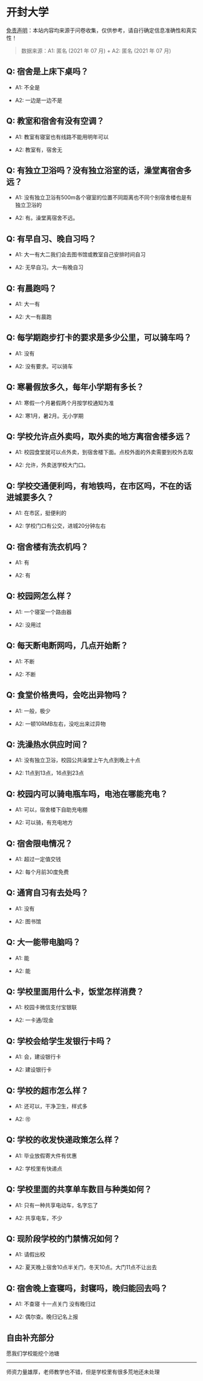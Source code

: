 # 开封大学

[免责声明](https://colleges.chat/#_3)：本站内容均来源于问卷收集，仅供参考，请自行确定信息准确性和真实性！

> 数据来源：A1: 匿名 (2021 年 07 月) + A2: 匿名 (2021 年 07 月)

## Q: 宿舍是上床下桌吗？

- A1: 不全是

- A2: 一边是一边不是

## Q: 教室和宿舍有没有空调？

- A1: 教室有寝室也有线路不能用明年可以

- A2: 教室有，宿舍无

## Q: 有独立卫浴吗？没有独立浴室的话，澡堂离宿舍多远？

- A1: 没有独立卫浴有500m各个寝室的位置不同距离也不同个别宿舍楼也是有独立卫浴的

- A2: 有。澡堂离宿舍不远。

## Q: 有早自习、晚自习吗？

- A1: 大一有大二我们会去图书馆或教室自己安排时间自习

- A2: 无早自习。大一有晚自习

## Q: 有晨跑吗？

- A1: 大一有

- A2: 大一有晨跑

## Q: 每学期跑步打卡的要求是多少公里，可以骑车吗？

- A1: 没有

- A2: 没有要求。可以骑车

## Q: 寒暑假放多久，每年小学期有多长？

- A1: 寒假一个月暑假两个月按学校通知为准

- A2: 寒1月，暑2月。无小学期

## Q: 学校允许点外卖吗，取外卖的地方离宿舍楼多远？

- A1: 校园食堂就可以点外卖，到宿舍楼下面。点校外面的外卖需要到校外去取

- A2: 允许，外卖送学校大门口。

## Q: 学校交通便利吗，有地铁吗，在市区吗，不在的话进城要多久？

- A1: 在市区，挺便利的

- A2: 学校门口有公交，进城20分钟左右

## Q: 宿舍楼有洗衣机吗？

- A1: 有

- A2: 有

## Q: 校园网怎么样？

- A1: 一个寝室一个路由器

- A2: 没用过

## Q: 每天断电断网吗，几点开始断？

- A1: 不断

- A2: 不断

## Q: 食堂价格贵吗，会吃出异物吗？

- A1: 一般，极少

- A2: 一顿10RMB左右，没吃出来过异物

## Q: 洗澡热水供应时间？

- A1: 没有独立卫浴，校园公共澡堂上午九点到晚上十点

- A2: 11点到13点，16点到23点

## Q: 校园内可以骑电瓶车吗，电池在哪能充电？

- A1: 可以，宿舍楼下自助充电棚

- A2: 可以骑，有充电地方

## Q: 宿舍限电情况？

- A1: 超过一定值交钱

- A2: 每个月前30度免费

## Q: 通宵自习有去处吗？

- A1: 没有

- A2: 图书馆

## Q: 大一能带电脑吗？

- A1: 能

- A2: 能

## Q: 学校里面用什么卡，饭堂怎样消费？

- A1: 校园卡微信支付宝银联

- A2: 一卡通/现金

## Q: 学校会给学生发银行卡吗？

- A1: 会，建设银行卡

- A2: 建设银行卡

## Q: 学校的超市怎么样？

- A1: 还可以，干净卫生，样式多

- A2: 🉑

## Q: 学校的收发快递政策怎么样？

- A1: 毕业放假寄大件有优惠

- A2: 学校里有快递点

## Q: 学校里面的共享单车数目与种类如何？

- A1: 只有一种共享电动车，名字忘了

- A2: 共享电车，不少

## Q: 现阶段学校的门禁情况如何？

- A1: 请假出校

- A2: 夏天晚上宿舍10点半关门，冬天10点。大门11点不让出去

## Q: 宿舍晚上查寝吗，封寝吗，晚归能回去吗？

- A1: 不查寝 十一点关门 没有晚归过

- A2: 偶尔查。晚归记名上报

## 自由补充部分

愿我们学校能挖个池塘

***

师资力量雄厚，老师教学也不错，但是学校里有很多荒地还未处理